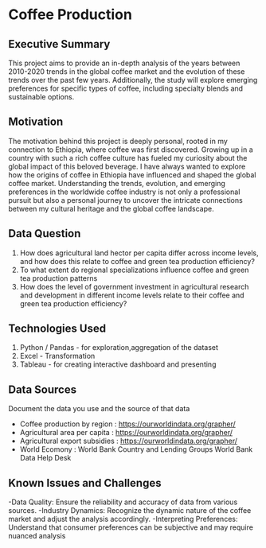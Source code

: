 
# Coffee Production

## Executive Summary

This project aims to provide an in-depth analysis of the years between 2010-2020 trends in the global coffee market and the evolution of these trends over the past few years. Additionally, the study will explore emerging preferences for specific types of coffee, including specialty blends and sustainable options.

## Motivation
The motivation behind this project is deeply personal, rooted in my connection to Ethiopia, where coffee was first discovered. Growing up in a country with such a rich coffee culture has fueled my curiosity about the global impact of this beloved beverage. I have always wanted to explore how the origins of coffee in Ethiopia have influenced and shaped the global coffee market. Understanding the trends, evolution, and emerging preferences in the worldwide coffee industry is not only a professional pursuit but also a personal journey to uncover the intricate connections between my cultural heritage and the global coffee landscape.

## Data Question
1.	How does agricultural land hector per capita differ across income levels, and how does this relate to coffee and green tea production efficiency? 
2.	To what extent do regional specializations influence coffee and green tea production patterns
3.	How does the level of government investment in agricultural research and development in different income levels relate to their coffee and green tea production efficiency?

## Technologies Used
1. Python / Pandas - for exploration,aggregation of the dataset
2. Excel - Transformation
3. Tableau - for creating interactive dashboard and presenting 

## Data Sources
Document the data you use and the source of that data
- Coffee production by region :  https://ourworldindata.org/grapher/
- Agricultural area per capita : https://ourworldindata.org/grapher/
- Agricultural export subsidies : https://ourworldindata.org/grapher/ 
- World Ecomony : World Bank Country and Lending Groups World Bank Data Help Desk


## Known Issues and Challenges
-Data Quality: Ensure the reliability and accuracy of data from various sources.
-Industry Dynamics: Recognize the dynamic nature of the coffee market and adjust the analysis accordingly.
-Interpreting Preferences: Understand that consumer preferences can be subjective and may require nuanced analysis

